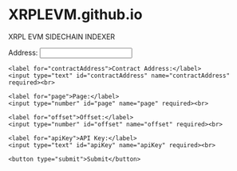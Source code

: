 # XRPLEVM.github.io
XRPL EVM SIDECHAIN INDEXER
<!DOCTYPE html>
<html>
<head>
  <title>Etherscan API</title>
</head>
<body>
  <form id="apiForm">
    <label for="address">Address:</label>
    <input type="text" id="address" name="address" required><br>

    <label for="contractAddress">Contract Address:</label>
    <input type="text" id="contractAddress" name="contractAddress" required><br>

    <label for="page">Page:</label>
    <input type="number" id="page" name="page" required><br>

    <label for="offset">Offset:</label>
    <input type="number" id="offset" name="offset" required><br>

    <label for="apiKey">API Key:</label>
    <input type="text" id="apiKey" name="apiKey" required><br>

    <button type="submit">Submit</button>
  </form>

  <div id="result"></div>

  <script src="your-script.js"></script>
</body>
</html>
